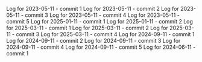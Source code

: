 Log for 2023-05-11 - commit 1
Log for 2023-05-11 - commit 2
Log for 2023-05-11 - commit 3
Log for 2023-05-11 - commit 4
Log for 2023-05-11 - commit 5
Log for 2025-01-11 - commit 1
Log for 2025-01-11 - commit 2
Log for 2025-03-11 - commit 1
Log for 2025-03-11 - commit 2
Log for 2025-03-11 - commit 3
Log for 2025-03-11 - commit 4
Log for 2024-09-11 - commit 1
Log for 2024-09-11 - commit 2
Log for 2024-09-11 - commit 3
Log for 2024-09-11 - commit 4
Log for 2024-09-11 - commit 5
Log for 2024-06-11 - commit 1
